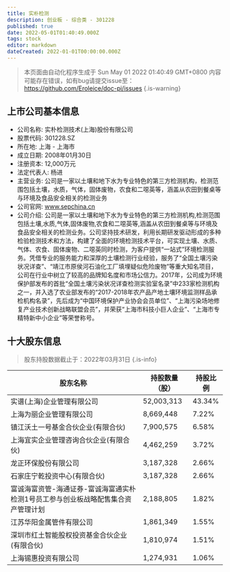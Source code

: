 ```yaml
---
title: 实朴检测
description: 创业板 - 综合类 - 301228
published: true
date: 2022-05-01T01:40:49.000Z
tags: stock
editor: markdown
dateCreated: 2022-01-01T00:00:00.000Z
---
```


> 本页面由自动化程序生成于 Sun May 01 2022 01:40:49 GMT+0800
> 内容可能存在错误，如有bug请提交issue至：https://github.com/Eroleice/doc-pi/issues
{.is-warning}

## 上市公司基本信息
- 公司名称: 实朴检测技术(上海)股份有限公司
- 股票代码: 301228.SZ
- 所在地: 上海 - 上海市
- 成立日期: 2008年01月30日
- 注册资本: 12,000万元
- 法定代表人: 杨进
- 主营业务: 公司是一家以土壤和地下水为专业特色的第三方检测机构，检测范围包括土壤，水质，气体，固体废物，农食和二噁英等，涵盖从农田到餐桌等与环境及食品安全相关的检测业务
- 公司官网: www.sepchina.cn
- 公司介绍: 公司是一家以土壤和地下水为专业特色的第三方检测机构,检测范围包括土壤,水质,气体,固体废物,农食和二噁英等,涵盖从农田到餐桌等与环境及食品安全相关的检测业务。公司坚持技术研发，利用长期研发驱动形成的多种检验检测技术和方法，构建了全面的环境检测技术平台，可实现土壤、水质、气体、农食、固体废物、二噁英同时检测，为客户提供“一站式”环境检测服务。凭借专业的服务能力和深厚的土壤检测行业经验，服务了“全国土壤污染状况详查”、“靖江市原侯河石油化工厂填埋疑似危险废物”等重大知名项目，公司在行业中树立了较高的品牌知名度和市场公信力。2017年，公司成为环境保护部发布的首批“全国土壤污染状况详查检测实验室名录”中233家检测机构之一，并入选了农业部发布的“2017-2018年农产品产地土壤环境监测样品承检机构名录”，先后成为“中国环境保护产业协会会员单位”、“上海污染场地修复产业技术创新战略联盟会员”，并荣获“上海市科技小巨人企业”、“上海市专精特新中小企业”等荣誉称号。


## 十大股东信息
> 股东持股数据截止于：2022年03月31日
{.is-info}

| 股东名称 | 持股数量（股） | 持股比例 |
| --- | --- | --- |
| 实谱(上海)企业管理有限公司 | 52,003,313 | 43.34% |
| 上海为丽企业管理有限公司 | 8,669,448 | 7.22% |
| 镇江沃土一号基金合伙企业(有限合伙) | 7,900,575 | 6.58% |
| 上海宜实企业管理咨询合伙企业(有限合伙) | 4,462,259 | 3.72% |
| 龙正环保股份有限公司 | 3,187,328 | 2.66% |
| 石家庄宁乾投资中心(有限合伙) | 3,187,328 | 2.66% |
| 富诚海富资管-海通证券-富诚海富通实朴检测1号员工参与创业板战略配售集合资产管理计划 | 2,188,805 | 1.82% |
| 江苏华阳金属管件有限公司 | 1,861,349 | 1.55% |
| 深圳市红土智能股权投资基金合伙企业(有限合伙) | 1,810,974 | 1.51% |
| 上海锡惠投资有限公司 | 1,274,931 | 1.06% |




